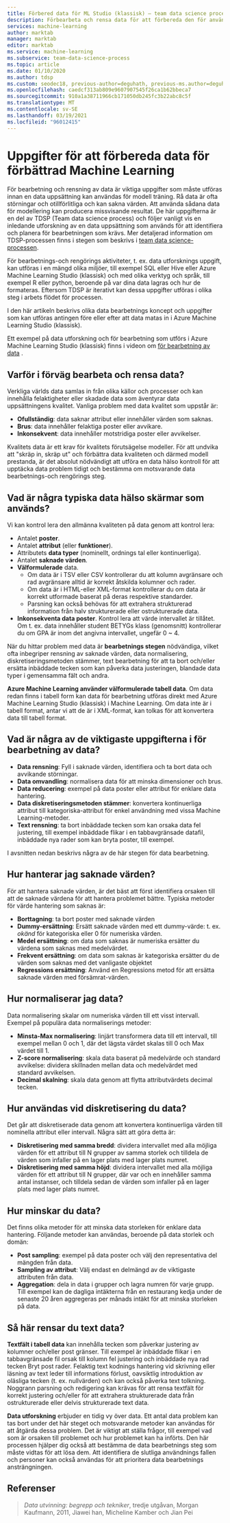 ```yaml
---
title: Förbered data för ML Studio (klassisk) – team data science process
description: Förbearbeta och rensa data för att förbereda den för användning effektivt för maskin inlärning.
services: machine-learning
author: marktab
manager: marktab
editor: marktab
ms.service: machine-learning
ms.subservice: team-data-science-process
ms.topic: article
ms.date: 01/10/2020
ms.author: tdsp
ms.custom: seodec18, previous-author=deguhath, previous-ms.author=deguhath
ms.openlocfilehash: caedcf313ab809e9607907545f26ca1b62bbeca7
ms.sourcegitcommit: 910a1a38711966cb171050db245fc3b22abc8c5f
ms.translationtype: MT
ms.contentlocale: sv-SE
ms.lasthandoff: 03/19/2021
ms.locfileid: "96012415"
---
```

# <a name="tasks-to-prepare-data-for-enhanced-machine-learning"></a>Uppgifter för att förbereda data för förbättrad Machine Learning
För bearbetning och rensning av data är viktiga uppgifter som måste utföras innan en data uppsättning kan användas för modell träning. Rå data är ofta störningar och otillförlitliga och kan sakna värden. Att använda sådana data för modellering kan producera missvisande resultat. De här uppgifterna är en del av TDSP (Team data science process) och följer vanligt vis en inledande utforskning av en data uppsättning som används för att identifiera och planera för bearbetningen som krävs. Mer detaljerad information om TDSP-processen finns i stegen som beskrivs i [team data science-processen](overview.md).

För bearbetnings-och rengörings aktiviteter, t. ex. data utforsknings uppgift, kan utföras i en mängd olika miljöer, till exempel SQL eller Hive eller Azure Machine Learning Studio (klassisk) och med olika verktyg och språk, till exempel R eller python, beroende på var dina data lagras och hur de formateras. Eftersom TDSP är iterativt kan dessa uppgifter utföras i olika steg i arbets flödet för processen.

I den här artikeln beskrivs olika data bearbetnings koncept och uppgifter som kan utföras antingen före eller efter att data matas in i Azure Machine Learning Studio (klassisk).

Ett exempel på data utforskning och för bearbetning som utförs i Azure Machine Learning Studio (klassisk) finns i videon om [för bearbetning av data](https://azure.microsoft.com/documentation/videos/preprocessing-data-in-azure-ml-studio/) .

## <a name="why-pre-process-and-clean-data"></a>Varför i förväg bearbeta och rensa data?
Verkliga världs data samlas in från olika källor och processer och kan innehålla felaktigheter eller skadade data som äventyrar data uppsättningens kvalitet. Vanliga problem med data kvalitet som uppstår är:

* **Ofullständig**: data saknar attribut eller innehåller värden som saknas.
* **Brus**: data innehåller felaktiga poster eller avvikare.
* **Inkonsekvent**: data innehåller motstridiga poster eller avvikelser.

Kvalitets data är ett krav för kvalitets förutsägelse modeller. För att undvika att "skräp in, skräp ut" och förbättra data kvaliteten och därmed modell prestanda, är det absolut nödvändigt att utföra en data hälso kontroll för att upptäcka data problem tidigt och bestämma om motsvarande data bearbetnings-och rengörings steg.

## <a name="what-are-some-typical-data-health-screens-that-are-employed"></a>Vad är några typiska data hälso skärmar som används?
Vi kan kontrol lera den allmänna kvaliteten på data genom att kontrol lera:

* Antalet **poster**.
* Antalet **attribut** (eller **funktioner**).
* Attributets **data typer** (nominellt, ordnings tal eller kontinuerliga).
* Antalet **saknade värden**.
* **Välformulerade** data.
  * Om data är i TSV eller CSV kontrollerar du att kolumn avgränsare och rad avgränsare alltid är korrekt åtskilda kolumner och rader.
  * Om data är i HTML-eller XML-format kontrollerar du om data är korrekt utformade baserat på deras respektive standarder.
  * Parsning kan också behövas för att extrahera strukturerad information från halv strukturerade eller ostrukturerade data.
* **Inkonsekventa data poster**. Kontrol lera att värde intervallet är tillåtet. Om t. ex. data innehåller student BETYGs klass (genomsnitt) kontrollerar du om GPA är inom det angivna intervallet, ungefär 0 ~ 4.

När du hittar problem med data är **bearbetnings stegen** nödvändiga, vilket ofta inbegriper rensning av saknade värden, data normalisering, diskretiseringsmetoden stämmer, text bearbetning för att ta bort och/eller ersätta inbäddade tecken som kan påverka data justeringen, blandade data typer i gemensamma fält och andra.

**Azure Machine Learning använder välformulerade tabell data**.  Om data redan finns i tabell form kan data för bearbetning utföras direkt med Azure Machine Learning Studio (klassisk) i Machine Learning.  Om data inte är i tabell format, antar vi att de är i XML-format, kan tolkas för att konvertera data till tabell format.  

## <a name="what-are-some-of-the-major-tasks-in-data-pre-processing"></a>Vad är några av de viktigaste uppgifterna i för bearbetning av data?
* **Data rensning**: Fyll i saknade värden, identifiera och ta bort data och avvikande störningar.
* **Data omvandling**: normalisera data för att minska dimensioner och brus.
* **Data reducering**: exempel på data poster eller attribut för enklare data hantering.
* **Data diskretiseringsmetoden stämmer**: konvertera kontinuerliga attribut till kategoriska-attribut för enkel användning med vissa Machine Learning-metoder.
* **Text rensning**: ta bort inbäddade tecken som kan orsaka data fel justering, till exempel inbäddade flikar i en tabbavgränsade datafil, inbäddade nya rader som kan bryta poster, till exempel.

I avsnitten nedan beskrivs några av de här stegen för data bearbetning.

## <a name="how-to-deal-with-missing-values"></a>Hur hanterar jag saknade värden?
För att hantera saknade värden, är det bäst att först identifiera orsaken till att de saknade värdena för att hantera problemet bättre. Typiska metoder för värde hantering som saknas är:

* **Borttagning**: ta bort poster med saknade värden
* **Dummy-ersättning**: Ersätt saknade värden med ett dummy-värde: t. ex. *okänd* för kategoriska eller 0 för numeriska värden.
* **Medel ersättning**: om data som saknas är numeriska ersätter du värdena som saknas med medelvärdet.
* **Frekvent ersättning**: om data som saknas är kategoriska ersätter du de värden som saknas med det vanligaste objektet
* **Regressions ersättning**: Använd en Regressions metod för att ersätta saknade värden med försämrat-värden.  

## <a name="how-to-normalize-data"></a>Hur normaliserar jag data?
Data normalisering skalar om numeriska värden till ett visst intervall. Exempel på populära data normaliserings metoder:

* **Minsta-Max normalisering**: linjärt transformera data till ett intervall, till exempel mellan 0 och 1, där det lägsta värdet skalas till 0 och Max värdet till 1.
* **Z-score normalisering**: skala data baserat på medelvärde och standard avvikelse: dividera skillnaden mellan data och medelvärdet med standard avvikelsen.
* **Decimal skalning**: skala data genom att flytta attributvärdets decimal tecken.  

## <a name="how-to-discretize-data"></a>Hur användas vid diskretisering du data?
Det går att diskretiserade data genom att konvertera kontinuerliga värden till nominella attribut eller intervall. Några sätt att göra detta är:

* **Diskretisering med samma bredd**: dividera intervallet med alla möjliga värden för ett attribut till N grupper av samma storlek och tilldela de värden som infaller på en lager plats med lager plats numret.
* **Diskretisering med samma höjd**: dividera intervallet med alla möjliga värden för ett attribut till N grupper, där var och en innehåller samma antal instanser, och tilldela sedan de värden som infaller på en lager plats med lager plats numret.  

## <a name="how-to-reduce-data"></a>Hur minskar du data?
Det finns olika metoder för att minska data storleken för enklare data hantering. Följande metoder kan användas, beroende på data storlek och domän:

* **Post sampling**: exempel på data poster och välj den representativa del mängden från data.
* **Sampling av attribut**: Välj endast en delmängd av de viktigaste attributen från data.  
* **Aggregation**: dela in data i grupper och lagra numren för varje grupp. Till exempel kan de dagliga intäkterna från en restaurang kedja under de senaste 20 åren aggregeras per månads intäkt för att minska storleken på data.  

## <a name="how-to-clean-text-data"></a>Så här rensar du text data?
**Textfält i tabell data** kan innehålla tecken som påverkar justering av kolumner och/eller post gränser. Till exempel är inbäddade flikar i en tabbavgränsade fil orsak till kolumn fel justering och inbäddade nya rad tecken Bryt post rader. Felaktig text kodnings hantering vid skrivning eller läsning av text leder till informations förlust, oavsiktlig introduktion av oläsliga tecken (t. ex. nullvärden) och kan också påverka text tolkning. Noggrann parsning och redigering kan krävas för att rensa textfält för korrekt justering och/eller för att extrahera strukturerade data från ostrukturerade eller delvis strukturerade text data.

**Data utforskning** erbjuder en tidig vy över data. Ett antal data problem kan tas bort under det här steget och motsvarande metoder kan användas för att åtgärda dessa problem.  Det är viktigt att ställa frågor, till exempel vad som är orsaken till problemet och hur problemet kan ha införts. Den här processen hjälper dig också att bestämma de data bearbetnings steg som måste vidtas för att lösa dem. Att identifiera de slutliga användnings fallen och personer kan också användas för att prioritera data bearbetnings ansträngningen.

## <a name="references"></a>Referenser
> *Data utvinning: begrepp och tekniker*, tredje utgåvan, Morgan Kaufmann, 2011, Jiawei han, Micheline Kamber och Jian Pei
> 
> 

